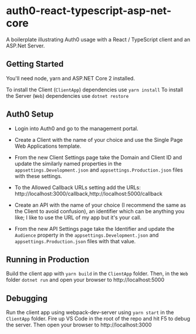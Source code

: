 # auth0-react-typescript-asp-net-core

A boilerplate illustrating Auth0 usage with a React / TypeScript client and an ASP.Net Server.

## Getting Started

You'll need node, yarn and ASP.NET Core 2 installed.

To install the Client (`ClientApp`) dependencies use `yarn install`
To install the Server (`Web`) dependencies use `dotnet restore`

## Auth0 Setup

- Login into Auth0 and go to the management portal.

- Create a Client with the name of your choice and use the Single Page Web Applications template.
- From the new Client Settings page take the Domain and Client ID and update the similarly named properties in the `appsettings.Development.json` and `appsettings.Production.json` files with these settings.
- To the Allowed Callback URLs setting add the URLs: http://localhost:3000/callback,http://localhost:5000/callback

- Create an API with the name of your choice (I recommend the same as the Client to avoid confusion), an identifier which can be anything you like; I like to use the URL of my app but it's your call.
- From the new API Settings page take the Identifier and update the `Audience` property in the `appsettings.Development.json` and `appsettings.Production.json` files with that value.

## Running in Production

Build the client app with `yarn build` in the `ClientApp` folder. Then, in the `Web` folder `dotnet run` and open your browser to http://localhost:5000

## Debugging

Run the client app using webpack-dev-server using `yarn start` in the `ClientApp` folder. Fire up VS Code in the root of the repo and hit F5 to debug the server.  Then open your browser to http://localhost:3000
